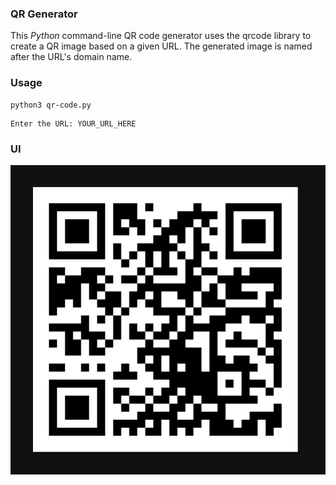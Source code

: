 ### QR Generator

This *Python* command-line QR code generator uses the qrcode library to create a QR image based on a given URL. The generated image is named after the URL's domain name.

### Usage

```
python3 qr-code.py
```

```
Enter the URL: YOUR_URL_HERE
```

### UI

![QR](https://github.com/garbalau-github/qr-code-generator/blob/main/UI/UI.png?raw=true)
